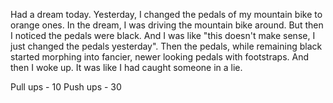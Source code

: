 Had a dream today. Yesterday, I changed the pedals of my mountain bike to orange ones. In the dream, I was driving the mountain bike around. 
But then I noticed the pedals were black. And I was like "this doesn't make sense, I just changed the pedals yesterday". Then the pedals, while
remaining black started morphing into fancier, newer looking pedals with footstraps. And then I woke up. It was like I had caught someone in a lie.


Pull ups - 10
Push ups - 30
